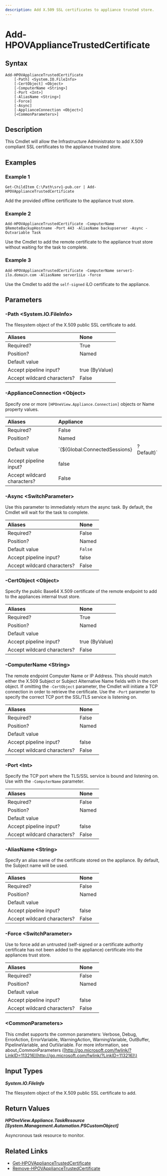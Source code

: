 ```yaml
---
description: Add X.509 SSL certificates to appliance trusted store.
---
```


# Add-HPOVApplianceTrustedCertificate

## Syntax

```text
Add-HPOVApplianceTrustedCertificate
    [-Path] <System.IO.FileInfo>
    [-CertObject] <Object>
    [-ComputerName <String>]
    [-Port <Int>]
    [-AliasName <String>]
    [-Force]
    [-Async]
    [-ApplianceConnection <Object>]
    [<CommonParameters>]
```

## Description

This Cmdlet will allow the Infrastructure Administrator to add X.509 compliant SSL certificates to the appliance trusted store.

## Examples

### Example 1

```text
Get-ChildItem C:\Path\srv1-pub.cer | Add-HPOVApplianceTrustedCertificate
```

Add the provided offline certificate to the appliance trust store.

### Example 2

```text
Add-HPOVApplianceTrustedCertificate -ComputerName $RemoteBackupHostname -Port 443 -AliasName backupserver -Async -Outvariable Task
```

Use the Cmdlet to add the remote certificate to the appliance trust store without waiting for the task to complete.

### Example 3

```text
Add-HPOVApplianceTrustedCertificate -ComputerName server1-ilo.domain.com -AliasName server1iLo -force
```

Use the Cmdlet to add the `self-signed` iLO certificate to the appliance.

## Parameters

### -Path &lt;System.IO.FileInfo&gt;

The filesystem object of the X.509 public SSL certificate to add.

| Aliases | None |
| :--- | :--- |
| Required? | True |
| Position? | Named |
| Default value |  |
| Accept pipeline input? | true \(ByValue\) |
| Accept wildcard characters? | False |

### -ApplianceConnection &lt;Object&gt;

Specify one or more `[HPOneView.Appliance.Connection]` objects or Name property values.

| Aliases | Appliance |  |
| :--- | :--- | :--- |
| Required? | False |  |
| Position? | Named |  |
| Default value | \`\(${Global:ConnectedSessions} | ? Default\)\` |
| Accept pipeline input? | false |  |
| Accept wildcard characters? | False |  |

### -Async &lt;SwitchParameter&gt;

Use this parameter to immediately return the async task. By default, the Cmdlet will wait for the task to complete.

| Aliases | None |
| :--- | :--- |
| Required? | False |
| Position? | Named |
| Default value | `False` |
| Accept pipeline input? | false |
| Accept wildcard characters? | False |

### -CertObject &lt;Object&gt;

Specify the public Base64 X.509 certificate of the remote endpoint to add to the appliances internal trust store.

| Aliases | None |
| :--- | :--- |
| Required? | True |
| Position? | Named |
| Default value |  |
| Accept pipeline input? | true \(ByValue\) |
| Accept wildcard characters? | False |

### -ComputerName &lt;String&gt;

The remote endpoint Computer Name or IP Address. This should match either the X.509 Subject or Subject Alternative Name fields with in the cert object. If omitting the `-CertObject` parameter, the Cmdlet will initiate a TCP connection in order to retrieve the certificate. Use the `-Port` parameter to specify the correct TCP port the SSL/TLS service is listening on.

| Aliases | None |
| :--- | :--- |
| Required? | False |
| Position? | Named |
| Default value |  |
| Accept pipeline input? | false |
| Accept wildcard characters? | False |

### -Port &lt;Int&gt;

Specify the TCP port where the TLS/SSL service is bound and listening on. Use with the `-ComputerName` parameter.

| Aliases | None |
| :--- | :--- |
| Required? | False |
| Position? | Named |
| Default value |  |
| Accept pipeline input? | false |
| Accept wildcard characters? | False |

### -AliasName &lt;String&gt;

Specify an alias name of the certificate stored on the appliance. By default, the Subject name will be used.

| Aliases | None |
| :--- | :--- |
| Required? | False |
| Position? | Named |
| Default value |  |
| Accept pipeline input? | false |
| Accept wildcard characters? | False |

### -Force &lt;SwitchParameter&gt;

Use to force add an untrusted \(self-signed or a certificate authority certificate has not been added to the appliance\) certificate into the appliances trust store.

| Aliases | None |
| :--- | :--- |
| Required? | False |
| Position? | Named |
| Default value |  |
| Accept pipeline input? | false |
| Accept wildcard characters? | False |

### &lt;CommonParameters&gt;

This cmdlet supports the common parameters: Verbose, Debug, ErrorAction, ErrorVariable, WarningAction, WarningVariable, OutBuffer, PipelineVariable, and OutVariable. For more information, see about\_CommonParameters \([http://go.microsoft.com/fwlink/?LinkID=113216](http://go.microsoft.com/fwlink/?LinkID=113216)\)

## Input Types

_**System.IO.FileInfo**_

The filesystem object of the X.509 public SSL certificate to add.

## Return Values

_**HPOneView.Appliance.TaskResource \[System.Management.Automation.PSCustomObject\]**_

Asyncronous task resource to monitor.

## Related Links

* [Get-HPOVApplianceTrustedCertificate](get-hpovappliancetrustedcertificate.md)
* [Remove-HPOVApplianceTrustedCertificate](remove-hpovappliancetrustedcertificate.md)

